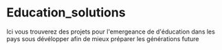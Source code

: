 # Education_solutions
Ici vous trouverez des projets pour l'emergeance de d'éducation dans les pays sous dévélopper afin de mieux préparer les générations future
